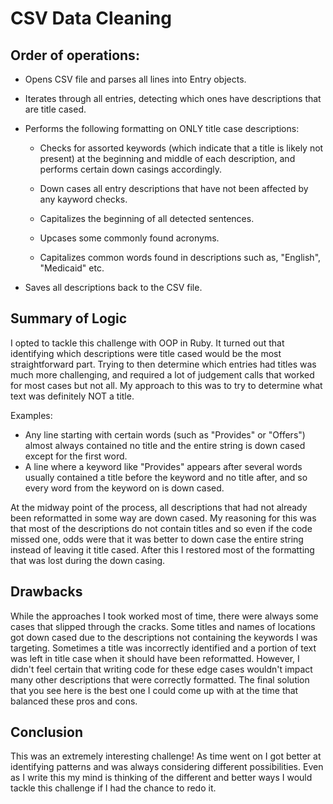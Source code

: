 # CSV Data Cleaning

## Order of operations:

- Opens CSV file and parses all lines into Entry objects.
- Iterates through all entries, detecting which ones have descriptions that are title cased.
- Performs the following formatting on ONLY title case descriptions:

  - Checks for assorted keywords (which indicate that a title is likely not present) at the beginning and middle of each description, and performs certain down casings accordingly.

  - Down cases all entry descriptions that have not been affected by any kayword checks.

  - Capitalizes the beginning of all detected sentences.

  - Upcases some commonly found acronyms.

  - Capitalizes common words found in descriptions such as, "English", "Medicaid" etc.

- Saves all descriptions back to the CSV file.


## Summary of Logic

I opted to tackle this challenge with OOP in Ruby. It turned out that identifying which descriptions were title cased would be the most straightforward part. Trying to then determine which entries had titles was much more challenging, and required a lot of judgement calls that worked for most cases but not all. My approach to this was to try to determine what text was definitely NOT a title.

Examples:
- Any line starting with certain words (such as "Provides" or "Offers") almost always contained no title and the entire string is down cased except for the first word.
- A line where a keyword like "Provides" appears after several words usually contained a title before the keyword and no title after, and so every word from the keyword on is down cased. 

At the midway point of the process, all descriptions that had not already been reformatted in some way are down cased. My reasoning for this was that most of the descriptions do not contain titles and so even if the code missed one, odds were that it was better to down case the entire string instead of leaving it title cased. After this I restored most of the formatting that was lost during the down casing.

## Drawbacks

While the approaches I took worked most of time, there were always some cases that slipped through the cracks. Some titles and names of locations got down cased due to the descriptions not containing the keywords I was targeting. Sometimes a title was incorrectly identified and a portion of text was left in title case when it should have been reformatted. However, I didn't feel certain that writing code for these edge cases wouldn't impact many other descriptions that were correctly formatted. The final solution that you see here is the best one I could come up with at the time that balanced these pros and cons.

## Conclusion

This was an extremely interesting challenge! As time went on I got better at identifying patterns and was always considering different possibilities. Even as I write this my mind is thinking of the different and better ways I would tackle this challenge if I had the chance to redo it.